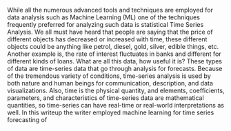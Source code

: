 While all the numerous advanced tools and techniques are employed for data analysis such as Machine Learning (ML) one of the techniques frequently preferred for analyzing such data is statistical Time Series Analysis.   We all must have heard that people are saying that the price of different objects has decreased or increased with time, these different objects could be anything like petrol, diesel, gold, silver, edible things, etc. Another example is, the rate of interest fluctuates in banks and different for different kinds of loans. What are all this data, how useful it is? These types of data are time-series data that go through analysis for forecasts. Because of the tremendous variety of conditions, time-series analysis is used by both nature and human beings for communication, description, and data visualizations. Also, time is the physical quantity, and elements, coefficients, parameters, and characteristics of time-series data are mathematical quantities, so time-series can have real-time or real-world interpretations as well. In this writeup the writer employed machine learning for time series forecasting of 
